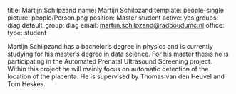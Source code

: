 title: Martijn Schilpzand
name: Martijn Schilpzand
template: people-single
picture: people/Person.png
position: Master student
active: yes
groups: diag
default_group: diag
email: martijn.schilpzand@radboudumc.nl
office: 
type: student

Martijn Schilpzand has a bachelor’s degree in physics and is currently studying for his master’s degree in data science. For his master thesis he is participating in the Automated Prenatal Ultrasound Screening project. Within this project he will mainly focus on automatic detection of the location of the placenta. He is supervised by Thomas van den Heuvel and Tom Heskes.